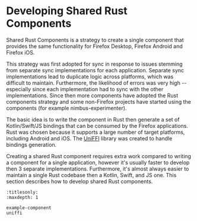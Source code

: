 # Developing Shared Rust Components

Shared Rust Components is a strategy to create a single component that provides the same functionality for Firefox Desktop, Firefox Android and Firefox iOS.

This strategy was first adopted for sync in response to issues stemming from separate sync implementations for each application. Separate sync implementations lead to duplicate logic across platforms, which was difficult to maintain.  Furthermore, the likelihood of errors was very high -- especially since each implementation had to sync with the other implementations. Since then more components have adopted the Rust components strategy and some non-Firefox projects have started using the components (for example nimbus-experimenter).

The basic idea is to write the component in Rust then generate a set of Kotlin/Swift/JS bindings that can be consumed by the Firefox applications.
Rust was chosen because it supports a large number of target platforms, including Android and iOS.
The [UniFFI](https://mozilla.github.io/uniffi-rs/latest/) library was created to handle bindings
generation.

Creating a shared Rust component requires extra work compared to writing a component for a single application, however it's usually faster to develop then 3 separate implementations.  Furthermore, it's almost always easier to maintain a single Rust codebase then a Kotlin, Swift, and JS one. This section describes how to develop shared Rust components.

```{toctree}
:titlesonly:
:maxdepth: 1

example-component
uniffi
